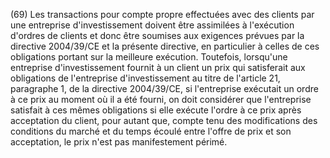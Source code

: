 (69) Les transactions pour compte propre effectuées avec des clients par une entreprise d'investissement doivent être assimilées à l'exécution d'ordres de clients et donc être soumises aux exigences prévues par la directive 2004/39/CE et la présente directive, en particulier à celles de ces obligations portant sur la meilleure exécution. Toutefois, lorsqu'une entreprise d'investissement fournit à un client un prix qui satisferait aux obligations de l'entreprise d'investissement au titre de l'article 21, paragraphe 1, de la directive 2004/39/CE, si l'entreprise exécutait un ordre à ce prix au moment où il a été fourni, on doit considérer que l'entreprise satisfait à ces mêmes obligations si elle exécute l'ordre à ce prix après acceptation du client, pour autant que, compte tenu des modifications des conditions du marché et du temps écoulé entre l'offre de prix et son acceptation, le prix n'est pas manifestement périmé.